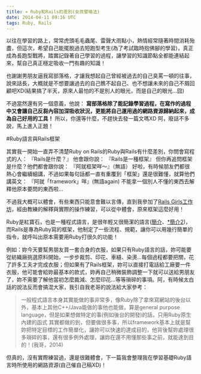 ```yaml
---
title: » Ruby和Rails的差別(女孩譬喻法)
date: 2014-04-11 09:16 UTC
tags: Ruby, Rails
---
```


以往在學習的路上，常常虎頭毛毛蟲尾、雷聲大雨點小，熱情經常隨著時間消耗殆盡，但這次，希望自己能擺脫過去短跑型考生(為了考試臨時抱佛腳的學習)，真正成為長跑型戰將，踏實記錄著自己學習的過程，讓學習的知識節點全都能連結起來，幫自己真正穩定吸收一門有趣的知識！

也謝謝男朋友逼我寫部落格，才讓我想起自己曾經被過去的自己臭罵一頓的往事，說來話長，大概就是不想要讓過去的自己瞧不起自己、也不想讓未來的自己不屑回顧吧XD(結果搞了半天，原來人最怕的不是別人的眼光，而是自己的眼光...囧)

不過當然還有另一個意義，他說： **寫部落格除了能記錄學習過程，在寫作的過程中又會讓自己反芻內容加深吸收狀況，更能將自己運用過的網路資源歸納起來，成為自己好用的工具！** 所以，你還等什麼，不趕快去發一篇文嗎XD 阿，廢話不多說，馬上進入正題！


#Ruby語言與Rails框架

其實我一開始一直弄不清楚Ruby on Rails的Ruby與Rails有什麼差別，你問會寫程式的人：
『Rails是什麼？』
他會跟你說：
『Rails是一種框架』
但你再追問框架是什麼？他們都會跟你說：
『阿就框架咩～』（無語）
好啦，有時候朋友們都很熱心會繼續細講，不過如果每句話都一直有重覆到「框架」還是很難懂，就算他們講英文：
『阿就「framework」咩』(無語again)
不能拿一個別人不懂的東西去解釋他原本要問的東西啦...

不過我大概可以體會，有些東西只能意會難以言傳，直到我參加了[Rails Girls工作坊](http://railsgirls.com/taipei)，經由教練的解釋與實際的操作練習，可以從中體會，原來框架這麼好用！

Ruby是紅寶石，也是一種程式語言，是很年輕又很簡潔的語言([簡介](http://guides.ruby.tw/creatingmoreusinglesseffortwithrubyonrails/)、[*簡介2](http://diyland.biz/?opt=detail&topic=16&id=19601))，而Rails是專為Ruby寫的框架，他制定了一些流程、規範，讓你可以用幾行簡單的指令，就呼叫出原本需要用Ruby打很久的功能！

例如：妳今天要幫男朋友買一套合身的衣服，如果只有Ruby語言的話，妳可能要從紡織廠挑選原料開始，一步步裁剪、印花、車縫、染燙...每個過程都要把關，花了許多工夫才完成衣服；但如果有了Rails框架，妳可以直接打電話給工廠要一件衣服，他可能會給妳最基本的款式，妳再自己稍微裝飾調整一下就可以送給男朋友了，妳不需要了解他當初怎麼裁減、怎麼印花...等等瑣碎的事項。阿，有時候太白話的說法反而會搞混大家，我引自我老哥的說法給大家參考：

<blockquote>一般程式語言本身其實能做的事非常多，像Ruby除了拿來寫網站的後台以外，基本上其他C++/Java能做的事他也能做，算是general purpose language，但是如果想做特定的事(例如後台的開發)的話，只用Ruby原生內建的函式 其實都做的到，但要做很多事，所以framework基本上就是幫妳把特定目標的工作簡單化，讓妳可以快速的達成目的，他背後幫妳處理很多瑣碎的事，還有很多例外處理，讓妳在還不用懂那些事之前，就能達到目的！(我哥，2014)
</blockquote>

但真的，沒有實際練習過，還是很難體會，下一篇我會整理我在學習基礎Ruby語言時所使用的網路資源(自己催自己稿XD)！